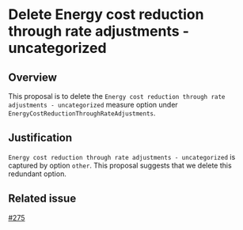 # Delete Energy cost reduction through rate adjustments - uncategorized

## Overview

This proposal is to delete the `Energy cost reduction through rate adjustments - uncategorized` measure option under `EnergyCostReductionThroughRateAdjustments`.

## Justification

`Energy cost reduction through rate adjustments - uncategorized` is captured by option `other`. This proposal suggests that we delete this redundant option.

## Related issue 
[#275](https://github.com/BuildingSync/schema/issues/275)
